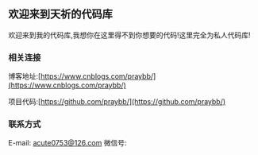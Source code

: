 ## 欢迎来到天祈的代码库

欢迎来到我的代码库,我想你在这里得不到你想要的代码!这里完全为私人代码库!

### 相关连接
博客地址:[https://www.cnblogs.com/praybb/](https://www.cnblogs.com/praybb/)

项目代码:[https://github.com/praybb/](https://github.com/praybb/)

### 联系方式
E-mail: acute0753@126.com 
微信号:



